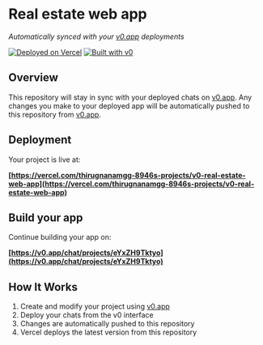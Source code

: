 # Real estate web app

*Automatically synced with your [v0.app](https://v0.app) deployments*

[![Deployed on Vercel](https://img.shields.io/badge/Deployed%20on-Vercel-black?style=for-the-badge&logo=vercel)](https://vercel.com/thirugnanamgg-8946s-projects/v0-real-estate-web-app)
[![Built with v0](https://img.shields.io/badge/Built%20with-v0.app-black?style=for-the-badge)](https://v0.app/chat/projects/eYxZH9Tktyo)

## Overview

This repository will stay in sync with your deployed chats on [v0.app](https://v0.app).
Any changes you make to your deployed app will be automatically pushed to this repository from [v0.app](https://v0.app).

## Deployment

Your project is live at:

**[https://vercel.com/thirugnanamgg-8946s-projects/v0-real-estate-web-app](https://vercel.com/thirugnanamgg-8946s-projects/v0-real-estate-web-app)**

## Build your app

Continue building your app on:

**[https://v0.app/chat/projects/eYxZH9Tktyo](https://v0.app/chat/projects/eYxZH9Tktyo)**

## How It Works

1. Create and modify your project using [v0.app](https://v0.app)
2. Deploy your chats from the v0 interface
3. Changes are automatically pushed to this repository
4. Vercel deploys the latest version from this repository
